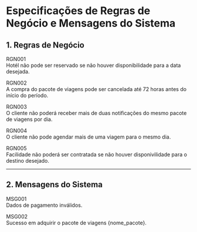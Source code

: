 # Especificações de Regras de Negócio e Mensagens do Sistema 

## 1. Regras de Negócio

RGN001  
Hotél não pode ser reservado se não houver disponibilidade para a data desejada.  

RGN002   
A compra do pacote de viagens pode ser cancelada até 72 horas antes do início do período.

RGN003  
O cliente não poderá receber mais de duas notificações do mesmo pacote de viagens por dia.

RGN004  
O cliente não pode agendar mais de uma viagem para o mesmo dia.

RGN005  
Facilidade não poderá ser contratada se não houver disponivilidade para o destino desejado.


***

## 2. Mensagens do Sistema  

MSG001  
Dados de pagamento inválidos.  

MSG002  
Sucesso em adquirir o pacote de viagens {nome_pacote}.
